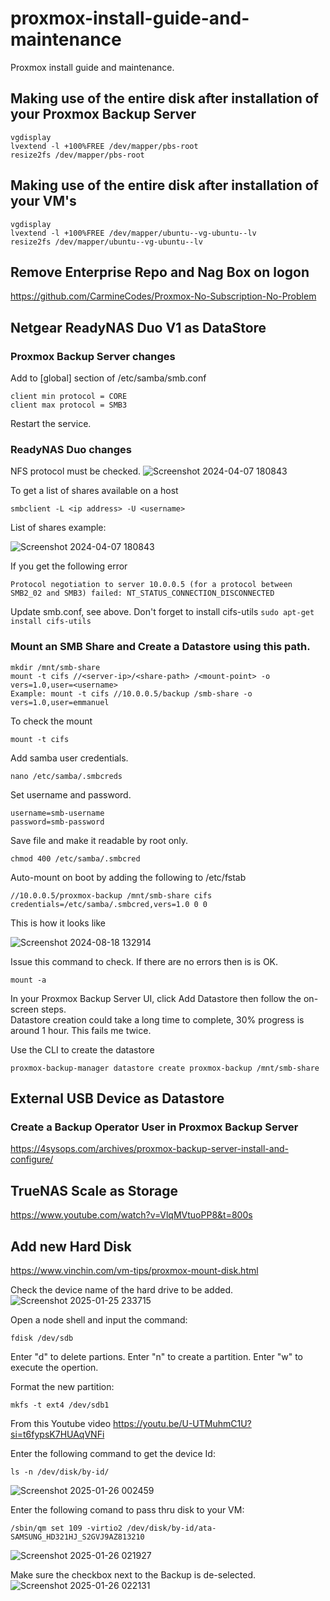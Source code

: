 # proxmox-install-guide-and-maintenance
Proxmox install guide and maintenance.

## Making use of the entire disk after installation of your Proxmox Backup Server
```
vgdisplay
lvextend -l +100%FREE /dev/mapper/pbs-root
resize2fs /dev/mapper/pbs-root
```

## Making use of the entire disk after installation of your VM's
```
vgdisplay
lvextend -l +100%FREE /dev/mapper/ubuntu--vg-ubuntu--lv
resize2fs /dev/mapper/ubuntu--vg-ubuntu--lv
```

## Remove Enterprise Repo and Nag Box on logon
https://github.com/CarmineCodes/Proxmox-No-Subscription-No-Problem

## Netgear ReadyNAS Duo V1 as DataStore
### Proxmox Backup Server changes
Add to [global] section of /etc/samba/smb.conf
```
client min protocol = CORE
client max protocol = SMB3
```
Restart the service.
### ReadyNAS Duo changes
NFS protocol must be checked.
![Screenshot 2024-04-07 180843](https://github.com/ejbaling/proxmox-install-and-maintenance/assets/3113782/dae1f6a9-d01e-483a-b888-9cd967b14cae)

To get a list of shares available on a host
```
smbclient -L <ip address> -U <username>
```
List of shares example:

![Screenshot 2024-04-07 180843](https://github.com/ejbaling/proxmox-install-and-maintenance/assets/3113782/999a4c8d-b6a8-4c00-b004-d29b134c73e7)

If you get the following error
```
Protocol negotiation to server 10.0.0.5 (for a protocol between SMB2_02 and SMB3) failed: NT_STATUS_CONNECTION_DISCONNECTED
```
Update smb.conf, see above. Don't forget to install cifs-utils `sudo apt-get install cifs-utils`
### Mount an SMB Share and Create a Datastore using this path.
```
mkdir /mnt/smb-share
mount -t cifs //<server-ip>/<share-path> /<mount-point> -o vers=1.0,user=<username>
Example: mount -t cifs //10.0.0.5/backup /smb-share -o vers=1.0,user=emmanuel
```
To check the mount
```
mount -t cifs
```
Add samba user credentials.
```
nano /etc/samba/.smbcreds
```
Set username and password.
```
username=smb-username
password=smb-password
```
Save file and make it readable by root only.
```
chmod 400 /etc/samba/.smbcred
```
Auto-mount on boot by adding the following to /etc/fstab
```
//10.0.0.5/proxmox-backup /mnt/smb-share cifs credentials=/etc/samba/.smbcred,vers=1.0 0 0
```
This is how it looks like

 ![Screenshot 2024-08-18 132914](https://github.com/user-attachments/assets/c39eb7c3-e3e3-45c8-b76a-cac3b204b230)

Issue this command to check. If there are no errors then is is OK.
```
mount -a
```
In your Proxmox Backup Server UI, click Add Datastore then follow the on-screen steps.  
Datastore creation could take a long time to complete, 30% progress is around 1 hour. This fails me twice.

Use the CLI to create the datastore
```
proxmox-backup-manager datastore create proxmox-backup /mnt/smb-share
```
## External USB Device as Datastore
### Create a Backup Operator User in Proxmox Backup Server
https://4sysops.com/archives/proxmox-backup-server-install-and-configure/

## TrueNAS Scale as Storage
https://www.youtube.com/watch?v=VlqMVtuoPP8&t=800s

## Add new Hard Disk
https://www.vinchin.com/vm-tips/proxmox-mount-disk.html

Check the device name of the hard drive to be added.
![Screenshot 2025-01-25 233715](https://github.com/user-attachments/assets/659863f5-bb62-4633-94ad-c995393c88c2)

Open a node shell and input the command:
```
fdisk /dev/sdb
```

Enter "d" to delete partions. Enter "n" to create a partition. Enter "w" to execute the opertion.

Format the new partition:
```
mkfs -t ext4 /dev/sdb1
```

From this Youtube video https://youtu.be/U-UTMuhmC1U?si=t6fypsK7HUAqVNFi

Enter the following command to get the device Id:
```
ls -n /dev/disk/by-id/
```
![Screenshot 2025-01-26 002459](https://github.com/user-attachments/assets/3054cd30-2596-45b8-a122-47c699e62666)

Enter the following comand to pass thru disk to your VM:
```
/sbin/qm set 109 -virtio2 /dev/disk/by-id/ata-SAMSUNG_HD321HJ_S2GVJ9AZ813210
```
![Screenshot 2025-01-26 021927](https://github.com/user-attachments/assets/d06db27c-cd07-418d-a01c-1cc10c1d24e6)

Make sure the checkbox next to the Backup is de-selected.
![Screenshot 2025-01-26 022131](https://github.com/user-attachments/assets/044d2b52-ca95-463a-b78f-84578049f4bc)
